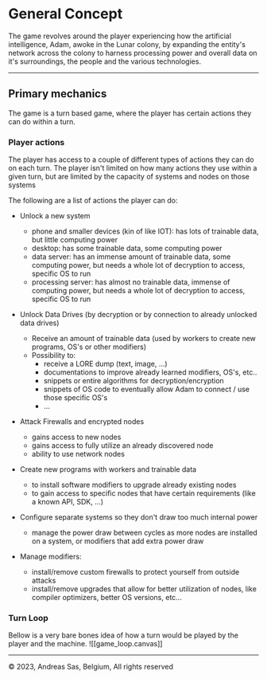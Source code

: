 # General Concept
The game revolves around the player experiencing how the artificial intelligence, Adam, awoke in the Lunar colony, by expanding the entity's network across the colony to harness processing power and overall data on it's surroundings, the people and the various technologies.

---
## Primary mechanics
The game is a turn based game, where the player has certain actions they can do within a turn.

### Player actions
The player has access to a couple of different types of actions they can do on each turn. The player isn't limited on how many actions they use within a given turn, but are limited by the capacity of systems and nodes on those systems

The following are a list of actions the player can do:
- Unlock a new system
	- phone and smaller devices (kin of like IOT): has lots of trainable data, but little computing power
	- desktop: has some trainable data, some computing power
	- data server: has an immense amount of trainable data, some computing power, but needs a whole lot of decryption to access, specific OS to run
	- processing server:  has almost no trainable data, immense of computing power, but needs a whole lot of decryption to access, specific OS to run

- Unlock Data Drives (by decryption or by connection to already unlocked data drives)
	- Receive an amount of trainable data (used by workers to create new programs, OS's or other modifiers)
	- Possibility to:
		- receive a LORE dump (text, image, ...)
		- documentations to improve already learned modifiers, OS's, etc..
		- snippets or entire algorithms for decryption/encryption
		- snippets of OS code to eventually allow Adam to connect / use those specific OS's
		- ...

- Attack Firewalls and encrypted nodes
	- gains access to new nodes
	- gains access to fully utilize an already discovered node
	- ability to use network nodes

- Create new programs with workers and trainable data
	- to install software modifiers to upgrade already existing nodes
	- to gain access to specific nodes that have certain requirements (like a known API, SDK, ...)

- Configure separate systems so they don't draw too much internal power
	- manage the power draw between cycles as more nodes are installed on a system, or modifiers that add extra power draw

- Manage modifiers:
	- install/remove custom firewalls to protect yourself from outside attacks
	- install/remove upgrades that allow for better utilization of nodes, like compiler optimizers, better OS versions, etc...

### Turn Loop
Bellow is a very bare bones idea of how a turn would be played by the player and the machine. 
![[game_loop.canvas]]

---
© 2023, Andreas Sas, Belgium, All rights reserved